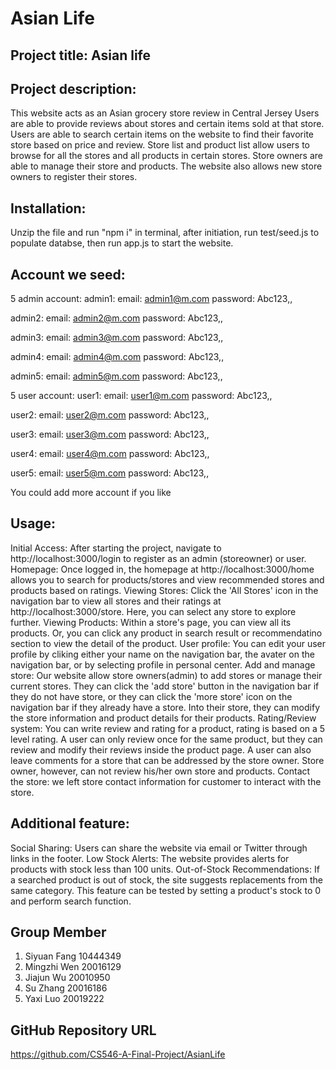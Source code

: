 # Asian Life

## Project title: Asian life


## Project description:
This website acts as an Asian grocery store review in Central Jersey Users are able to provide reviews about stores and certain items sold at that store. Users are able to search certain items on the website to find their favorite store based on price and review. Store list and product list allow users to browse for all the stores and all products in certain stores.  Store owners are able to manage their store and products. The website also allows new store owners to register their stores.


## Installation:

Unzip the file and run "npm i" in terminal, after initiation, run test/seed.js to populate databse, then run app.js to start the website.

## Account we seed:

5 admin account:
admin1:
email: admin1@m.com
password: Abc123,,

admin2:
email: admin2@m.com
password: Abc123,,

admin3:
email: admin3@m.com
password: Abc123,,

admin4:
email: admin4@m.com
password: Abc123,,

admin5:
email: admin5@m.com
password: Abc123,,

5 user account:
user1:
email: user1@m.com
password: Abc123,,

user2:
email: user2@m.com
password: Abc123,,

user3:
email: user3@m.com
password: Abc123,,

user4:
email: user4@m.com
password: Abc123,,

user5:
email: user5@m.com
password: Abc123,,

You could add more account if you like


## Usage:

Initial Access: After starting the project, navigate to http://localhost:3000/login to register as an admin (storeowner) or user.
Homepage: Once logged in, the homepage at http://localhost:3000/home allows you to search for products/stores and view recommended stores and products based on ratings.
Viewing Stores: Click the 'All Stores' icon in the navigation bar to view all stores and their ratings at http://localhost:3000/store. Here, you can select any store to explore further.
Viewing Products: Within a store's page, you can view all its products. Or, you can click any product in search result or recommendatino section to view the detail of the product.
User profile: You can edit your user profile by cliking either your name on the navigation bar, the avater on the navigation bar, or by selecting profile in personal center.
Add and manage store: Our website allow store owners(admin) to add stores or manage their current stores. They can click the 'add store' button in the navigation bar if they do not have store, or they can click the 'more store' icon on the navigation bar if they already have a store. Into their store, they can modify the store information and product details for their products.
Rating/Review system: You can write review and rating for a product, rating is based on a 5 level rating. A user can only review once for the same product, but they can review and modify their reviews inside the product page. A user can also leave comments for a store that can be addressed by the store owner. Store owner, however, can not review his/her own store and products.
Contact the store: we left store contact information for customer to interact with the store.

## Additional feature:

Social Sharing: Users can share the website via email or Twitter through links in the footer.
Low Stock Alerts: The website provides alerts for products with stock less than 100 units.
Out-of-Stock Recommendations: If a searched product is out of stock, the site suggests replacements from the same category. This feature can be tested by setting a product's stock to 0 and perform search function.

## Group Member
1. Siyuan Fang 10444349
2. Mingzhi Wen 20016129
3. Jiajun Wu 20010950
4. Su Zhang 20016186
5. Yaxi Luo 20019222


## GitHub Repository URL
https://github.com/CS546-A-Final-Project/AsianLife